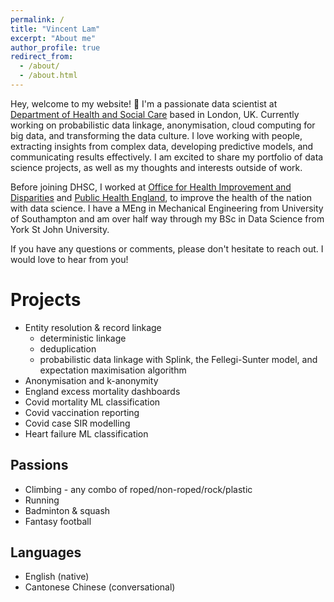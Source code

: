 ```yaml
---
permalink: /
title: "Vincent Lam"
excerpt: "About me"
author_profile: true
redirect_from: 
  - /about/
  - /about.html
---
```

Hey, welcome to my website! 👋 I'm a passionate data scientist at [Department of Health and Social Care](https://www.gov.uk/government/organisations/department-of-health-and-social-care) based in London, UK. Currently working on probabilistic data linkage, anonymisation, cloud computing for big data, and transforming the data culture. I love working with people, extracting insights from complex data, developing predictive models, and communicating results effectively. I am excited to share my portfolio of data science projects, as well as my thoughts and interests outside of work. 

Before joining DHSC, I worked at [Office for Health Improvement and Disparities](https://www.gov.uk/government/organisations/office-for-health-improvement-and-disparities) and [Public Health England](https://www.gov.uk/government/organisations/public-health-england), to improve the health of the nation with data science. I have a MEng in Mechanical Engineering from University of Southampton and am over half way through my BSc in Data Science from York St John University.

If you have any questions or comments, please don't hesitate to reach out. I would love to hear from you!

Projects
======
* Entity resolution & record linkage
  * deterministic linkage
  * deduplication
  * probabilistic data linkage with Splink, the Fellegi-Sunter model, and expectation maximisation algorithm
* Anonymisation and k-anonymity
* England excess mortality dashboards
* Covid mortality ML classification
* Covid vaccination reporting
* Covid case SIR modelling
* Heart failure ML classification

Passions
------
* Climbing - any combo of roped/non-roped/rock/plastic
* Running
* Badminton & squash
* Fantasy football

Languages
------
* English (native)
* Cantonese Chinese (conversational)